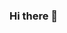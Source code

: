 ### Hi there 👋

<!--
**mirajvyas99/mirajvyas99** is a ✨ _special_ ✨ repository because its `README.md` (this file) appears on your GitHub profile.

- 🔭 I’m currently working as ... Jr. Software Engineer
- 🌱 I’m currently learning ... Flutter
- 👯 I’m looking to collaborate on ... GitHub
- 🤔 I’m looking for help with ...
- 💬 Ask me about ... Java,Flutter,
- 📫 How to reach me: ...Instagram = https://www.instagram.com/miraj_1999/
- 😄 Pronouns: ... he/him
- ⚡ Fun fact: ... The more you Learn, the more you Earn.
-->

